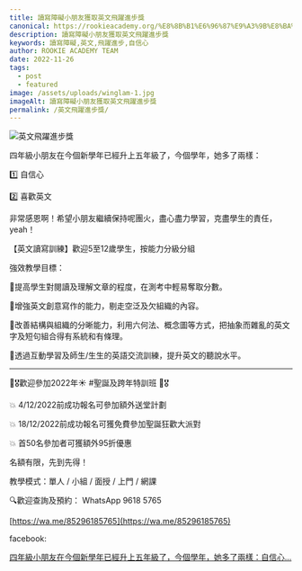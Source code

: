 ```yaml
---
title: 讀寫障礙小朋友獲取英文飛躍進步獎
canonical: https://rookieacademy.org/%E8%8B%B1%E6%96%87%E9%A3%9B%E8%BA%8D%E9%80%B2%E6%AD%A5%E7%8D%8E/
description: 讀寫障礙小朋友獲取英文飛躍進步獎
keywords: 讀寫障礙,英文,飛躍進步,自信心
author: ROOKIE ACADEMY TEAM
date: 2022-11-26
tags:
  - post
  - featured
image: /assets/uploads/winglam-1.jpg
imageAlt: 讀寫障礙小朋友獲取英文飛躍進步獎
permalink: /英文飛躍進步獎/
---
```

![英文飛躍進步獎](/assets/uploads/winglam-2.jpg)

四年級小朋友在今個新學年已經升上五年級了，今個學年，她多了兩樣：

1️⃣ 自信心

2️⃣ 喜歡英文

非常感恩啊！希望小朋友繼續保持呢團火，盡心盡力學習，克盡學生的責任，yeah！

【英文讀寫訓練】歡迎5至12歲學生，按能力分級分組

強效教學目標：

📝提高學生對閱讀及理解文章的程度，在測考中輕易奪取分數。

📝增強英文創意寫作的能力，剔走空泛及欠組織的內容。

📝改善結構與組織的分晰能力，利用六何法、概念圖等方式，把抽象而雜亂的英文字及短句組合得有系統和有條理。

📝透過互動學習及師生/生生的英語交流訓練，提升英文的聽說水平。

----------------------------------------------------------------------------------------------------

🥰🎖️歡迎參加2022年☀️ #聖誕及跨年特訓班 🥰🎖️

💥 4/12/2022前成功報名可參加額外送堂計劃

💥 18/12/2022前成功報名可獲免費參加聖誕狂歡大派對

💥 首50名參加者可獲額外95折優惠

名額有限，先到先得！

教學模式：單人 / 小組 / 面授 / 上門 / 網課

🔍歡迎查詢及預約： WhatsApp 9618 5765 

[https://wa.me/85296185765](https://wa.me/85296185765)

facebook:

[四年級小朋友在今個新學年已經升上五年級了，今個學年，她多了兩樣：自信心...](https://www.facebook.com/103844337988758/posts/pfbid02dvSnwWZ9qA1yXnhZSXy9QNCX9gWvRmyxVM5q5k3u35t3zX88i8PRnNwqG31kSv6tl/?mibextid=Nif5oz)